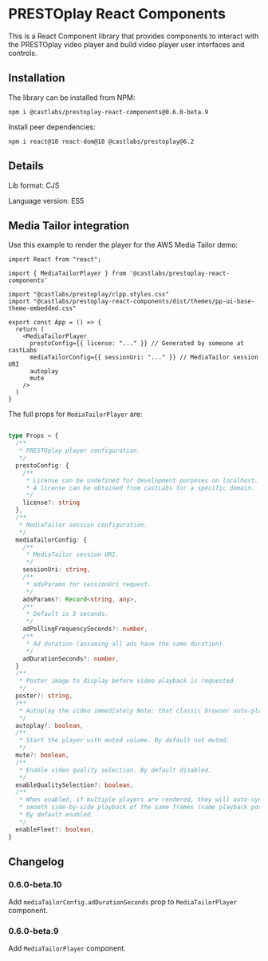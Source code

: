 # PRESTOplay React Components

This is a React Component library that provides components to interact with the PRESTOplay video player 
and build video player user interfaces and controls.

## Installation

The library can be installed from NPM:

```
npm i @castlabs/prestoplay-react-components@0.6.0-beta.9
```

Install peer dependencies:

```
npm i react@18 react-dom@18 @castlabs/prestoplay@6.2
```

## Details
Lib format: CJS

Language version: ES5

## Media Tailor integration

Use this example to render the player for the AWS Media Tailor demo:

```tsx
import React from "react";

import { MediaTailorPlayer } from '@castlabs/prestoplay-react-components'

import "@castlabs/prestoplay/clpp.styles.css"
import "@castlabs/prestoplay-react-components/dist/themes/pp-ui-base-theme-embedded.css"

export const App = () => {
  return (
    <MediaTailorPlayer
      prestoConfig={{ license: "..." }} // Generated by someone at castLabs
      mediaTailorConfig={{ sessionUri: "..." }} // MediaTailor session URI
      autoplay
      mute
    />
  )
}
```

The full props for `MediaTailorPlayer` are:

```ts

type Props = {
  /**
   * PRESTOplay player configuration.
   */
  prestoConfig: {
    /**
     * License can be undefined for development purposes on localhost. Otherwise it is required.
     * A license can be obtained from castLabs for a specific domain.
     */
    license?: string
  },
  /**
   * MediaTailor session configuration.
   */
  mediaTailorConfig: {
    /**
     * MediaTailor session URI.
     */
    sessionUri: string,
    /**
     * adsParams for sessionUri request.
     */
    adsParams?: Record<string, any>,
    /**
     * Default is 3 seconds.
     */
    adPollingFrequencySeconds?: number,
    /**
     * Ad duration (assuming all ads have the same duration).
     */
    adDurationSeconds?: number,
  }
  /**
   * Poster image to display before video playback is requested.
   */
  poster?: string,
  /**
   * Autoplay the video immediately Note: that classic browser auto-play rules and limitations apply here.
   */
  autoplay?: boolean,
  /**
   * Start the player with muted volume. By default not muted.
   */
  mute?: boolean,
  /**
   * Enable video quality selection. By default disabled.
   */
  enableQualitySelection?: boolean,
  /**
   * When enabled, if multiple players are rendered, they will auto-sync to provide
   * smooth side-by-side playback of the same frames (same playback position/time).
   * By default enabled.
   */
  enableFleet?: boolean,
}
```

## Changelog

### 0.6.0-beta.10

Add `mediaTailorConfig.adDurationSeconds` prop to `MediaTailorPlayer` component.

### 0.6.0-beta.9

Add `MediaTailorPlayer` component.
